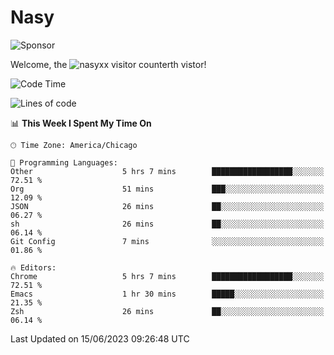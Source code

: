 # Nasy

<!--
<p align="center">
<img height="200" src="https://github-readme-stats.vercel.app/api?username=nasyxx&count_private=true&show_icons=true&theme=dracula&include_all_commits=true"/>
<img height="200" src="https://github-readme-stats.vercel.app/api/top-langs/?username=nasyxx&theme=dracula&hide=html,jupyter+notebook&count_private=true&show_icons=true"/>
</p>

  
----------------
-->

![Sponsor](https://img.shields.io/static/v1.svg?label=Sponsor&message=%E2%9D%A4&logo=GitHub&style=flat&color=pink)
 
Welcome, the ![nasyxx visitor counter](https://count.getloli.com/get/@nasyxx?theme=rule34)th vistor!
 
<!--START_SECTION:waka-->
![Code Time](http://img.shields.io/badge/Code%20Time-3%2C563%20hrs%2031%20mins-blue)

![Lines of code](https://img.shields.io/badge/From%20Hello%20World%20I%27ve%20Written-6.3%20million%20lines%20of%20code-blue)

📊 **This Week I Spent My Time On** 

```text
🕑︎ Time Zone: America/Chicago

💬 Programming Languages: 
Other                    5 hrs 7 mins        ██████████████████░░░░░░░   72.51 % 
Org                      51 mins             ███░░░░░░░░░░░░░░░░░░░░░░   12.09 % 
JSON                     26 mins             ██░░░░░░░░░░░░░░░░░░░░░░░   06.27 % 
sh                       26 mins             ██░░░░░░░░░░░░░░░░░░░░░░░   06.14 % 
Git Config               7 mins              ░░░░░░░░░░░░░░░░░░░░░░░░░   01.86 % 

🔥 Editors: 
Chrome                   5 hrs 7 mins        ██████████████████░░░░░░░   72.51 % 
Emacs                    1 hr 30 mins        █████░░░░░░░░░░░░░░░░░░░░   21.35 % 
Zsh                      26 mins             ██░░░░░░░░░░░░░░░░░░░░░░░   06.14 % 
```


 Last Updated on 15/06/2023 09:26:48 UTC
<!--END_SECTION:waka-->

<!-- ![visitors](https://visitor-badge.laobi.icu/badge?page_id=nasyxx.nasyxx) -->
